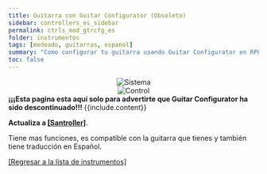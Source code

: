 ```yaml
---
title: Guitarra con Guitar Configurator (Obsoleto)
sidebar: controllers_es_sidebar
permalink: ctrls_mod_gtrcfg_es
folder: instrumentos
tags: [modeado, guitarras, espanol]
summary: "Como configurar tu guitarra usando Guitar Configurator en RPCS3."
toc: false
---
```


<div align="center"> <img src="https://carlmylo.github.io/rb3-pc/images/instruments/plat/lgc.png" alt="Sistema" title="Sistema"></div>

<div align="center"> <img src="https://carlmylo.github.io/rb3-pc/images/instruments/cont/rcmgtrs.png" alt="Control" title="Control"></div>

<div markdown="span" class="alert alert-danger" role="alert"><i class="fa fa-exclamation-circle"></i> <b>¡¡¡Esta pagina esta aquí solo para advertirte que Guitar Configurator ha sido descontinuado!!! </b> {{include.content}}</div>

**Actualiza a [[Santroller]](https://carlmylo.github.io/rb3-pc/ctrls_modgtr_san_es)**.

Tiene mas funciones, es compatible con la guitarra que tienes y también tiene traducción en Español. 

[[Regresar a la lista de instrumentos]](https://carlmylo.github.io/rb3-pc/ctrls_es#lista-de-instrumentos)
